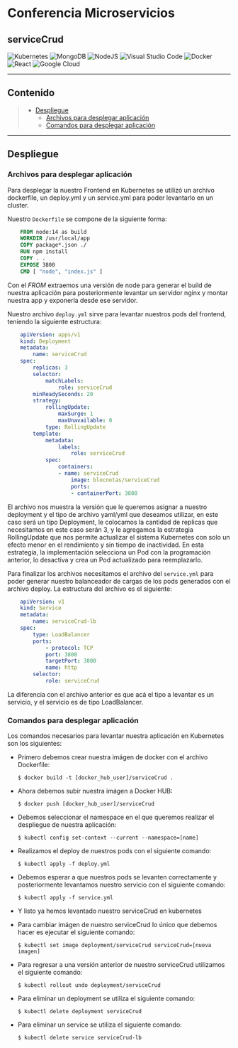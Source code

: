 <h1> <b> Conferencia Microservicios </b> </h1>

<h2> <b> serviceCrud </b> </h2>

![Kubernetes](https://img.shields.io/badge/Kubernetes-gray?style=flat-square&logo=kubernetes)
![MongoDB](https://img.shields.io/badge/MongoDB-gray?style=flat-square&logo=mongodb)
![NodeJS](https://img.shields.io/badge/NodeJS-gray?style=flat-square&logo=javascript)
![Visual Studio Code](https://img.shields.io/badge/VS_Code-gray?style=flat-square&logo=visual-studio-code)
![Docker](https://img.shields.io/badge/Docker-gray?style=flat-square&logo=docker)
![React](https://img.shields.io/badge/React-gray?style=flat-square&logo=react)
![Google Cloud](https://img.shields.io/badge/Google_Cloud-gray?style=flat-square&logo=google-cloud)

---

## **Contenido**

> * [Despliegue](#Despliegue)
>   * [Archivos para desplegar aplicación](#Archivos-para-desplegar-aplicación)
>   * [Comandos para desplegar aplicación](#Comandos-para-desplegar-aplicación)

---

## **Despliegue**

### **Archivos para desplegar aplicación**

Para desplegar la nuestro Frontend en Kubernetes se utilizó un archivo dockerfile, un deploy.yml y un service.yml para poder levantarlo en un cluster.

Nuestro ```Dockerfile``` se compone de la siguiente forma:

```dockerfile
    FROM node:14 as build
    WORKDIR /usr/local/app
    COPY package*.json ./
    RUN npm install
    COPY . .
    EXPOSE 3800
    CMD [ "node", "index.js" ]
```

Con el *FROM* extraemos una versión de node para generar el build de nuestra aplicación para posteriormente levantar un servidor nginx y montar nuestra app y exponerla desde ese servidor.

Nuestro archivo ```deploy.yml``` sirve para levantar nuestros pods del frontend, teniendo la siguiente estructura:

```yml
    apiVersion: apps/v1
    kind: Deployment
    metadata:
        name: serviceCrud
    spec:
        replicas: 3
        selector:
            matchLabels:
                role: serviceCrud
        minReadySeconds: 20
        strategy:
            rollingUpdate:
                maxSurge: 1
                maxUnavailable: 0
            type: RollingUpdate
        template:
            metadata:
                labels:
                    role: serviceCrud
            spec:
                containers:
                - name: serviceCrud
                    image: blocnotas/serviceCrud
                    ports:
                    - containerPort: 3800
```

El archivo nos muestra la versión que le queremos asignar a nuestro deployment y el tipo de archivo yaml/yml que deseamos utilizar, en este caso será un tipo Deployment, le colocamos la cantidad de replicas que necesitamos en este caso serán 3, y le agregamos la estrategia RollingUpdate que nos permite actualizar el sistema Kubernetes con solo un efecto menor en el rendimiento y sin tiempo de inactividad. En esta estrategia, la implementación selecciona un Pod con la programación anterior, lo desactiva y crea un Pod actualizado para reemplazarlo.

Para finalizar los archivos necesitamos el archivo del ```service.yml``` para poder generar nuestro balanceador de cargas de los pods generados con el archivo deploy. La estructura del archivo es el siguiente:

```yml
    apiVersion: v1
    kind: Service
    metadata:
        name: serviceCrud-lb
    spec:
        type: LoadBalancer
        ports:
            - protocol: TCP
            port: 3800
            targetPort: 3800
            name: http
        selector:
            role: serviceCrud
```

La diferencia con el archivo anterior es que acá el tipo a levantar es un servicio, y el servicio es de tipo LoadBalancer.

### **Comandos para desplegar aplicación**

Los comandos necesarios para levantar nuestra aplicación en Kubernetes son los siguientes:

* Primero debemos crear nuestra imágen de docker con el archivo Dockerfile:

    ```$ docker build -t [docker_hub_user]/serviceCrud .```

* Ahora debemos subir nuestra imágen a Docker HUB:

    ```$ docker push [docker_hub_user]/serviceCrud```

* Debemos seleccionar el namespace en el que queremos realizar el despliegue de nuestra aplicación:

    ```$ kubectl config set-context --current --namespace=[name]```

* Realizamos el deploy de nuestros pods con el siguiente comando:

    ```$ kubectl apply -f deploy.yml```

* Debemos esperar a que nuestros pods se levanten correctamente y posteriormente levantamos nuestro servicio con el siguiente comando:

    ```$ kubectl apply -f service.yml```

* Y listo ya hemos levantado nuestro serviceCrud en kubernetes

* Para cambiar imágen de nuestro serviceCrud lo único que debemos hacer es ejecutar el siguiente comando:

    ```$ kubectl set image deployment/serviceCrud serviceCrud=[nueva imagen]```

* Para regresar a una versión anterior de nuestro serviceCrud utilizamos el siguiente comando:

    ```$ kubectl rollout undo deployment/serviceCrud```

* Para eliminar un deployment se utiliza el siguiente comando:

    ```$ kubectl delete deployment serviceCrud```

* Para eliminar un service se utiliza el siguiente comando:

    ```$ kubectl delete service serviceCrud-lb```